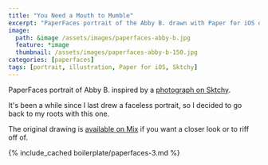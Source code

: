 ```yaml
---
title: "You Need a Mouth to Mumble"
excerpt: "PaperFaces portrait of the Abby B. drawn with Paper for iOS on an iPad."
image: 
  path: &image /assets/images/paperfaces-abby-b.jpg 
  feature: *image
  thumbnail: /assets/images/paperfaces-abby-b-150.jpg
categories: [paperfaces]
tags: [portrait, illustration, Paper for iOS, Sktchy]
---
```


PaperFaces portrait of Abby B. inspired by a [photograph on Sktchy](https://sktchy.com/yCCAgH).

It's been a while since I last drew a faceless portrait, so I decided to go back to my roots with this one.

The original drawing is [available on Mix](https://mix.fiftythree.com/11098-Michael-Rose/751119/remixes) if you want a closer look or to riff off of.

{% include_cached boilerplate/paperfaces-3.md %}
